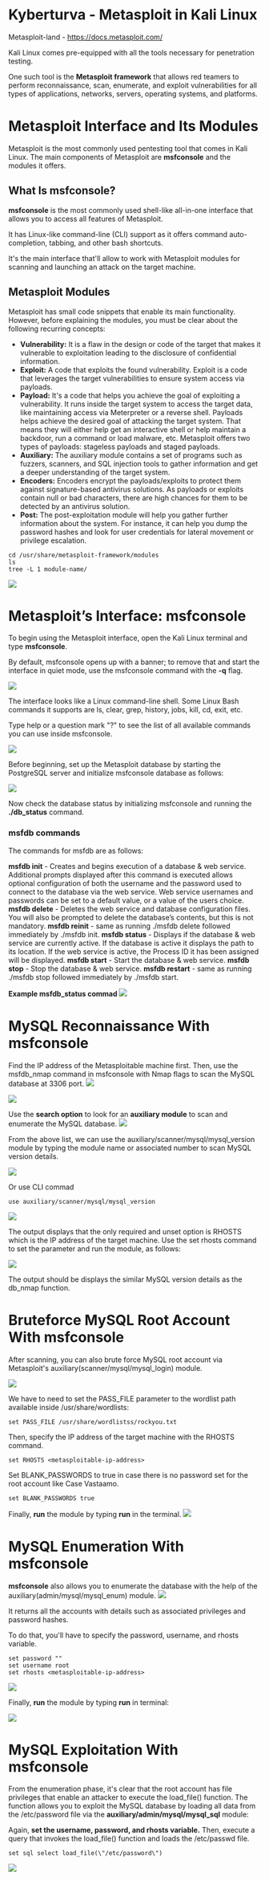 Kyberturva - Metasploit in Kali Linux
===

Metasploit-land - https://docs.metasploit.com/

Kali Linux comes pre-equipped with all the tools necessary for penetration testing. 

One such tool is the **Metasploit framework** that allows red teamers to perform reconnaissance, scan, enumerate, and exploit vulnerabilities for all types of applications, networks, servers, operating systems, and platforms.

# Metasploit Interface and Its Modules

Metasploit is the most commonly used pentesting tool that comes in Kali Linux. The main components of Metasploit are **msfconsole** and the modules it offers.

## What Is msfconsole?

**msfconsole** is the most commonly used shell-like all-in-one interface that allows you to access all features of Metasploit. 

It has Linux-like command-line (CLI) support as it offers command auto-completion, tabbing, and other bash shortcuts.

It's the main interface that'll allow to work with Metasploit modules for scanning and launching an attack on the target machine.

## Metasploit Modules

Metasploit has small code snippets that enable its main functionality. However, before explaining the modules, you must be clear about the following recurring concepts:

* **Vulnerability:** It is a flaw in the design or code of the target that makes it vulnerable to exploitation leading to the disclosure of confidential information.
* **Exploit:** A code that exploits the found vulnerability. Exploit is a code that leverages the target vulnerabilities to ensure system access via payloads.
* **Payload:** It's a code that helps you achieve the goal of exploiting a vulnerability. It runs inside the target system to access the target data, like maintaining access via Meterpreter or a reverse shell. Payloads helps achieve the desired goal of attacking the target system. That means they will either help get an interactive shell or help maintain a backdoor, run a command or load malware, etc. Metasploit offers two types of payloads: stageless payloads and staged payloads.
* **Auxiliary:** The auxiliary module contains a set of programs such as fuzzers, scanners, and SQL injection tools to gather information and get a deeper understanding of the target system.
* **Encoders:** Encoders encrypt the payloads/exploits to protect them against signature-based antivirus solutions. As payloads or exploits contain null or bad characters, there are high chances for them to be detected by an antivirus solution.
* **Post:** The post-exploitation module will help you gather further information about the system. For instance, it can help you dump the password hashes and look for user credentials for lateral movement or privilege escalation.

````
cd /usr/share/metasploit-framework/modules
ls
tree -L 1 module-name/
````
![](https://gitlab.dclabra.fi/wiki/uploads/upload_f664d02cff625a79202e2e9a497b0edf.png)

# Metasploit’s Interface: msfconsole

To begin using the Metasploit interface, open the Kali Linux terminal and type **msfconsole**.

By default, msfconsole opens up with a banner; to remove that and start the interface in quiet mode, use the msfconsole command with the **-q** flag.

![](https://gitlab.dclabra.fi/wiki/uploads/upload_c701610eac1559f2fb1a50037a43e950.png)

The interface looks like a Linux command-line shell. Some Linux Bash commands it supports are ls, clear, grep, history, jobs, kill, cd, exit, etc.

Type help or a question mark "?" to see the list of all available commands you can use inside msfconsole.

![](https://gitlab.dclabra.fi/wiki/uploads/upload_4b105d4797a2d1bcdec2797090111080.png)

Before beginning, set up the Metasploit database by starting the PostgreSQL server and initialize msfconsole database as follows:

![](https://gitlab.dclabra.fi/wiki/uploads/upload_74c65e34af5825a852d7c5166df85a1e.png)

Now check the database status by initializing msfconsole and running the **./db_status** command.

### msfdb commands
The commands for msfdb are as follows:

**msfdb init** - Creates and begins execution of a database & web service. Additional prompts displayed after this command is executed allows optional configuration of both the username and the password used to connect to the database via the web service. Web service usernames and passwords can be set to a default value, or a value of the users choice.
**msfdb delete** - Deletes the web service and database configuration files. You will also be prompted to delete the database’s contents, but this is not mandatory.
**msfdb reinit** - same as running ./msfdb delete followed immediately by ./msfdb init.
**msfdb status** - Displays if the database & web service are currently active. If the database is active it displays the path to its location. If the web service is active, the Process ID it has been assigned will be displayed.
**msfdb start** - Start the database & web service.
**msfdb stop** - Stop the database & web service.
**msfdb restart** - same as running ./msfdb stop followed immediately by ./msfdb start.

**Example msfdb_status commad**
![](https://gitlab.dclabra.fi/wiki/uploads/upload_7096f3e484d20430d1fd2a7d6695f85b.png)

# MySQL Reconnaissance With msfconsole

Find the IP address of the Metasploitable machine first. Then, use the msfdb_nmap command in msfconsole with Nmap flags to scan the MySQL database at 3306 port.
![](https://gitlab.dclabra.fi/wiki/uploads/upload_479b994f434df194e98f35bb62dfd34b.png)

![](https://gitlab.dclabra.fi/wiki/uploads/upload_f49d280e1c6af6c414740e1bf1b3b5dc.png)

Use the **search option** to look for an **auxiliary module** to scan and enumerate the MySQL database.
![](https://gitlab.dclabra.fi/wiki/uploads/upload_990a3d9ae59ad6a0316e8872be82841b.png)

From the above list, we can use the auxiliary/scanner/mysql/mysql_version module by typing the module name or associated number to scan MySQL version details.

![](https://gitlab.dclabra.fi/wiki/uploads/upload_049f4b2af8802415fd801715d0af6d69.png)

Or use CLI commad

```
use auxiliary/scanner/mysql/mysql_version
```

![](https://gitlab.dclabra.fi/wiki/uploads/upload_482dca31938bc18cdb7c1108c3041e52.png)

The output displays that the only required and unset option is RHOSTS which is the IP address of the target machine. Use the set rhosts command to set the parameter and run the module, as follows:

![](https://gitlab.dclabra.fi/wiki/uploads/upload_38afed39f0ffd50528ad0f6f09d0e43d.png)

The output should be displays the similar MySQL version details as the db_nmap function.

# Bruteforce MySQL Root Account With msfconsole

After scanning, you can also brute force MySQL root account via Metasploit's auxiliary(scanner/mysql/mysql_login) module.

![](https://gitlab.dclabra.fi/wiki/uploads/upload_4fc4f4477e3aee6b803c1578ad48255d.png)

We have to need to set the PASS_FILE parameter to the wordlist path available inside /usr/share/wordlists:

```
set PASS_FILE /usr/share/wordlistss/rockyou.txt
````
Then, specify the IP address of the target machine with the RHOSTS command.
```
set RHOSTS <metasploitable-ip-address>
````
Set BLANK_PASSWORDS to true in case there is no password set for the root account like Case Vastaamo.

``` 
set BLANK_PASSWORDS true
 ````
Finally, **run** the module by typing **run** in the terminal.
![](https://gitlab.dclabra.fi/wiki/uploads/upload_a4c8e0eccac3193edb76f4062d8f152b.png)

# MySQL Enumeration With msfconsole

**msfconsole** also allows you to enumerate the database with the help of the auxiliary(admin/mysql/mysql_enum) module. 
![](https://gitlab.dclabra.fi/wiki/uploads/upload_9910c32ecd8dcd7f8cbd4e0ffebd4ab8.png)


It returns all the accounts with details such as associated privileges and password hashes.

To do that, you'll have to specify the password, username, and rhosts variable.

````
set password ""
set username root
set rhosts <metasploitable-ip-address>
````
![](https://gitlab.dclabra.fi/wiki/uploads/upload_d9b61c03c06dd30cbb08b12749f7ba91.png)

Finally, **run** the module by typing **run** in terminal:

![](https://gitlab.dclabra.fi/wiki/uploads/upload_e9b66f1e66b891cd47ebd6b0eaeb26ec.png)

# MySQL Exploitation With msfconsole

From the enumeration phase, it's clear that the root account has file privileges that enable an attacker to execute the load_file() function. The function allows you to exploit the MySQL database by loading all data from the /etc/password file via the **auxiliary/admin/mysql/mysql_sql** module:

Again, **set the username, password, and rhosts variable.** 
Then, execute a query that invokes the load_file() function and loads the /etc/passwd file.
```
set sql select load_file(\"/etc/password\")
````
![](https://gitlab.dclabra.fi/wiki/uploads/upload_9acd0848e8307a1eecc47fdb540c630e.png)



